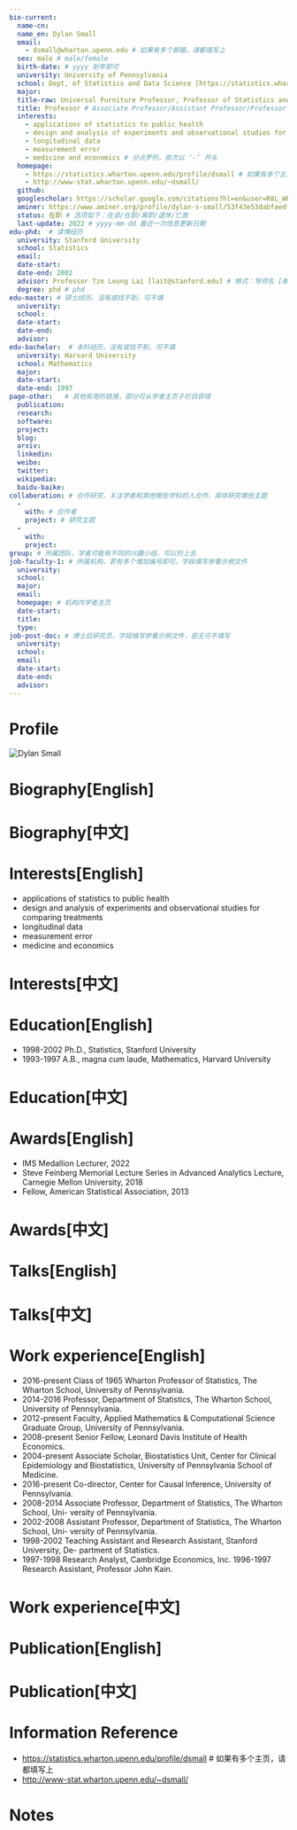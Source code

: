 ```yaml
---
bio-current:
  name-cn: 
  name_en: Dylan Small
  email: 
    - dsmall@wharton.upenn.edu # 如果有多个邮箱，请都填写上
  sex: male # male/female
  birth-date: # yyyy 到年即可
  university: University of Pennsylvania 
  school: Dept, of Statistics and Data Science [https://statistics.wharton.upenn.edu/] # 格式：学院名称[学院官网链接]
  major: 
  title-raw: Universal Furniture Professor, Professor of Statistics and Data Science, Department Chair# 主页原始字符串
  title: Professor # Associate Professor/Assistant Professor/Professor
  interests: 
    - applications of statistics to public health
    - design and analysis of experiments and observational studies for comparing treatments
    - longitudinal data
    - measurement error
    - medicine and economics # 分点罗列，依次以 ‘-’ 开头
  homepage: 
    - https://statistics.wharton.upenn.edu/profile/dsmall # 如果有多个主页，请都填写上
    - http://www-stat.wharton.upenn.edu/~dsmall/
  github: 
  googlescholar: https://scholar.google.com/citations?hl=en&user=R8L_WPQAAAAJ
  aminer: https://www.aminer.org/profile/dylan-s-small/53f43e53dabfaedf435b7b11 # 从这里查找 https://www.aminer.org/search/person
  status: 在职 # 选项如下：在读/在职/离职/退休/亡故
  last-update: 2022 # yyyy-mm-dd 最近一次信息更新日期
edu-phd:  # 读博经历
  university: Stanford University
  school: Statistics
  email: 
  date-start: 
  date-end: 2002
  advisor: Professor Tze Leung Lai [lait@stanford.edu] # 格式：导师名 [邮箱/网址]
  degree: phd # phd
edu-master: # 硕士经历，没有或找不到，可不填
  university: 
  school: 
  date-start: 
  date-end: 
  advisor:
edu-bachelor:  # 本科经历，没有或找不到，可不填
  university: Harvard University
  school: Mathematics
  major: 
  date-start: 
  date-end: 1997
page-other:   # 其他有用的链接，部分可从学者主页子栏目获得
  publication: 
  research: 
  software: 
  project: 
  blog: 
  arxiv: 
  linkedin: 
  weibo:
  twitter:
  wikipedia:
  baidu-baike:
collaboration: # 合作研究，关注学者和其他哪些学科的人合作，具体研究哪些主题
  - 
    with: # 合作者
    project: # 研究主题
  - 
    with: 
    project: 
group: # 所属团队，学者可能有不同的兴趣小组，可以列上去
job-faculty-1: # 所属机构，若有多个增加编号即可，字段填写参看示例文件
  university: 
  school: 
  major: 
  email: 
  homepage: # 机构内学者主页
  date-start: 
  title: 
  type: 
job-post-doc: # 博士后研究员，字段填写参看示例文件，若无可不填写
  university: 
  school: 
  email: 
  date-start: 
  date-end: 
  advisor: 
---
```


# Profile

![Dylan Small](https://faculty.wharton.upenn.edu/wp-content/uploads/2014/01/Dylan_New_Scaled.jpg)

# Biography[English]

# Biography[中文]

# Interests[English]
  - applications of statistics to public health
  - design and analysis of experiments and observational studies for comparing treatments
  - longitudinal data
  - measurement error
  - medicine and economics
# Interests[中文]

# Education[English]
  - 1998-2002 Ph.D., Statistics, Stanford University
  - 1993-1997	A.B., magna cum laude, Mathematics, Harvard University
# Education[中文]

# Awards[English]
  - IMS Medallion Lecturer, 2022
  - Steve Feinberg Memorial Lecture Series in Advanced Analytics Lecture, Carnegie Mellon University, 2018
  - Fellow, American Statistical Association, 2013
# Awards[中文]

# Talks[English]

# Talks[中文]

# Work experience[English]
  - 2016-present	Class of 1965 Wharton Professor of Statistics, The Wharton School, University of Pennsylvania.
  - 2014-2016	Professor, Department of Statistics, The Wharton School, University of Pennsylvania.
  - 2012-present	Faculty, Applied Mathematics & Computational Science Graduate Group, University of Pennsylvania.
  - 2008-present	Senior Fellow, Leonard Davis Institute of Health Economics.
  - 2004-present	Associate Scholar, Biostatistics Unit, Center for Clinical Epidemiology and Biostatistics, University of Pennsylvania School of Medicine.
  - 2016-present	Co-director, Center for Causal Inference, University of Pennsylvania.
  - 2008-2014	Associate Professor, Department of Statistics, The Wharton School, Uni- versity of Pennsylvania.
  - 2002-2008	Assistant Professor, Department of Statistics, The Wharton School, Uni- versity of Pennsylvania.
  - 1998-2002	Teaching Assistant and Research Assistant, Stanford University, De- partment of Statistics.
  - 1997-1998	Research Analyst, Cambridge Economics, Inc. 1996-1997	Research Assistant, Professor John Kain.
# Work experience[中文]

# Publication[English]

# Publication[中文]

# Information Reference
  - https://statistics.wharton.upenn.edu/profile/dsmall # 如果有多个主页，请都填写上
  - http://www-stat.wharton.upenn.edu/~dsmall/
# Notes